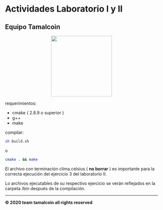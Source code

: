 # Actividades Laboratorio I y II
## Equipo Tamalcoin

<div align="center">
    <img src="https://i.imgur.com/KzWtOlf.png" height="200px">
</div>

requerimientos:
- cmake ( 2.8.9  o superior )
- g++
- make

compilar:
``` bash
sh build.sh
```
o
``` bash
cmake . && make
```

El archivo con terminación clima.celsius ( <strong>no borrar</strong> ) es importante para la correcta ejecución del ejercicio 3 del laboratorio II.

Lo archivos ejecutables de su respectivo ejercicio se verán reflejados en la carpeta /bin después de la compilación.


<hr/>
<strong>© 2020 team tamalcoin all rights reserved</strong>